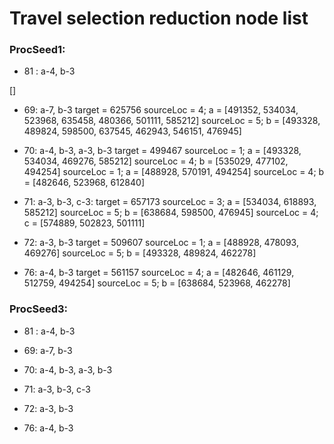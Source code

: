 # Travel selection reduction node list


### ProcSeed1:
- 81 : a-4, b-3

[]
- 69: a-7, b-3
target = 625756
sourceLoc = 4; a = [491352, 534034, 523968, 635458, 480366, 501111, 585212]
sourceLoc = 5; b = [493328, 489824, 598500, 637545, 462943, 546151, 476945]

- 70: a-4, b-3, a-3, b-3
target = 499467
sourceLoc = 1; a = [493328, 534034, 469276, 585212]
sourceLoc = 4; b = [535029, 477102, 494254]
sourceLoc = 1; a = [488928, 570191, 494254]
sourceLoc = 4; b = [482646, 523968, 612840]

- 71: a-3, b-3, c-3:
target = 657173
sourceLoc = 3; a = [534034, 618893, 585212]
sourceLoc = 5; b = [638684, 598500, 476945]
sourceLoc = 4; c = [574889, 502823, 501111]

- 72: a-3, b-3
target = 509607
sourceLoc = 1; a = [488928, 478093, 469276]
sourceLoc = 5; b = [493328, 489824, 462278]

- 76: a-4, b-3
target = 561157
sourceLoc = 4; a = [482646, 461129, 512759, 494254]
sourceLoc = 5; b = [638684, 523968, 462278]


### ProcSeed3:
- 81 : a-4, b-3

- 69: a-7, b-3

- 70: a-4, b-3, a-3, b-3

- 71: a-3, b-3, c-3

- 72: a-3, b-3

- 76: a-4, b-3
